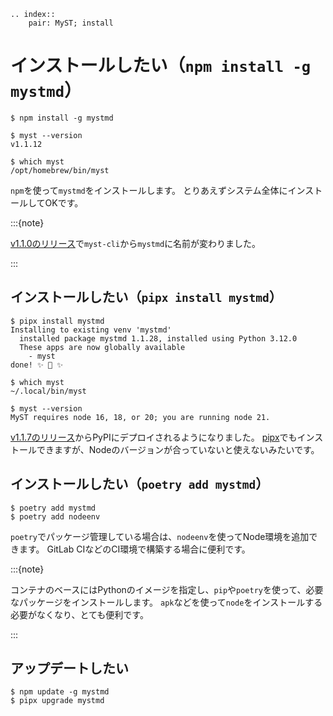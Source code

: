 ```{eval-rst}
.. index::
    pair: MyST; install
```

# インストールしたい（``npm install -g mystmd``）

```console
$ npm install -g mystmd

$ myst --version
v1.1.12

$ which myst
/opt/homebrew/bin/myst
```

``npm``を使って``mystmd``をインストールします。
とりあえずシステム全体にインストールしてOKです。

:::{note}

[v1.1.0のリリース](https://github.com/executablebooks/mystmd/releases/tag/mystmd%401.1.0)で``myst-cli``から``mystmd``に名前が変わりました。

:::

## インストールしたい（``pipx install mystmd``）

```console
$ pipx install mystmd
Installing to existing venv 'mystmd'
  installed package mystmd 1.1.28, installed using Python 3.12.0
  These apps are now globally available
    - myst
done! ✨ 🌟 ✨

$ which myst
~/.local/bin/myst

$ myst --version
MyST requires node 16, 18, or 20; you are running node 21.
```

[v1.1.7のリリース](https://github.com/executablebooks/mystmd/releases/tag/myst-cli%401.1.7)からPyPIにデプロイされるようになりました。
[pipx](../python/python-pipx.md)でもインストールできますが、Nodeのバージョンが合っていないと使えないみたいです。

## インストールしたい（``poetry add mystmd``）

```console
$ poetry add mystmd
$ poetry add nodeenv
```

``poetry``でパッケージ管理している場合は、``nodeenv``を使ってNode環境を追加できます。
GitLab CIなどのCI環境で構築する場合に便利です。

:::{note}

コンテナのベースにはPythonのイメージを指定し、``pip``や``poetry``を使って、必要なパッケージをインストールします。
``apk``などを使って``node``をインストールする必要がなくなり、とても便利です。

:::

## アップデートしたい

```console
$ npm update -g mystmd
$ pipx upgrade mystmd
```
